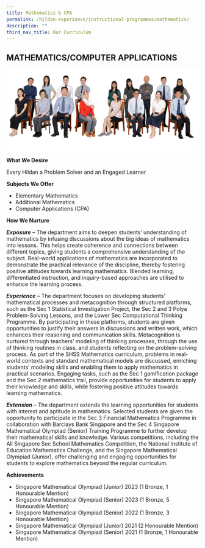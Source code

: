 ```yaml
---
title: Mathematics & CPA
permalink: /hildan-experience/instructional-programmes/mathematics/
description: ""
third_nav_title: Our Curriculum
---
```

MATHEMATICS/COMPUTER APPLICATIONS
-----------
![](/images/Staff/maths.jpg)

**What We Desire**

Every Hildan a Problem Solver and an Engaged Learner

**Subjects We Offer**

* Elementary Mathematics
* Additional Mathematics
* Computer Applications (CPA)

**How We Nurture**

**_Exposure_** – The department aims to deepen students’ understanding of mathematics by infusing discussions about the big ideas of mathematics into lessons. This helps create coherence and connections between different topics, giving students a comprehensive understanding of the subject. Real-world applications of mathematics are incorporated to demonstrate the practical relevance of the discipline, thereby fostering positive attitudes towards learning mathematics. Blended learning, differentiated instruction, and inquiry-based approaches are utilised to enhance the learning process.

**_Experience_** – The department focuses on developing students’ mathematical processes and metacognition through structured platforms, such as the Sec 1 Statistical Investigation Project, the Sec 2 and 3 Polya Problem-Solving Lessons, and the Lower Sec Computational Thinking Programme. By participating in these platforms, students are given opportunities to justify their answers in discussions and written work, which enhances their reasoning and communication skills. Metacognition is nurtured through teachers’ modeling of thinking processes, through the use of thinking routines in class, and students reflecting on the problem-solving process. As part of the SHSS Mathematics curriculum, problems in real-world contexts and standard mathematical models are discussed, enriching students’ modeling skills and enabling them to apply mathematics in practical scenarios. Engaging tasks, such as the Sec 1 gamification package and the Sec 2 mathematics trail, provide opportunities for students to apply their knowledge and skills, while fostering positive attitudes towards learning mathematics.

**_Extension_** – The department extends the learning opportunities for students with interest and aptitude in mathematics. Selected students are given the opportunity to participate in the Sec 3 Financial Mathematics Programme in collaboration with Barclays Bank Singapore and the Sec 4 Singapore Mathematical Olympiad (Senior) Training Programme to further develop their mathematical skills and knowledge. Various competitions, including the All Singapore Sec School Mathematics Competition, the National Institute of Education Mathematics Challenge, and the Singapore Mathematical Olympiad (Junior), offer challenging and engaging opportunities for students to explore mathematics beyond the regular curriculum.

**Achievements**

* Singapore Mathematical Olympiad (Junior) 2023 (1 Bronze, 1 Honourable Mention)
* Singapore Mathematical Olympiad (Senior) 2023 (1 Bronze, 5 Honourable Mention)
* Singapore Mathematical Olympiad (Senior) 2022 (1 Bronze, 3 Honourable Mention)
* Singapore Mathematical Olympiad (Junior) 2021 (2 Honourable Mention)
* Singapore Mathematical Olympiad (Senior) 2021 (1 Bronze, 1 Honourable Mention)
